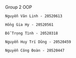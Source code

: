 Group 2 OOP

    Nguyễn Văn Linh - 20520613

    Hồng Gia Hy - 20520561

    Đỗ Trọng Tình - 20520318

    Nguyễn Huy Trí Dũng - 20520459

    Nguyễn Công Đoàn - 20520447

